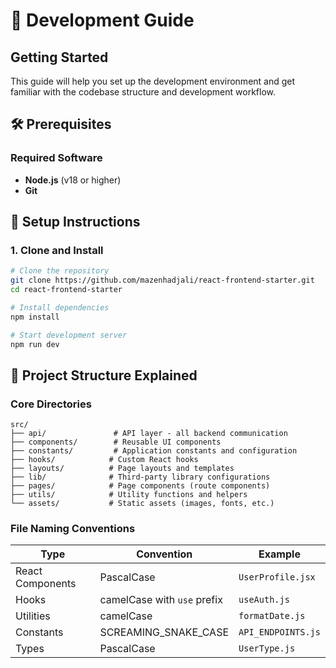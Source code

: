 # 🔧 Development Guide

## Getting Started

This guide will help you set up the development environment and get familiar with the codebase structure and development workflow.

## 🛠️ Prerequisites

### Required Software

- **Node.js** (v18 or higher)
- **Git**


## 🚀 Setup Instructions

### 1. Clone and Install

```bash
# Clone the repository
git clone https://github.com/mazenhadjali/react-frontend-starter.git
cd react-frontend-starter

# Install dependencies
npm install

# Start development server
npm run dev
```

## 📁 Project Structure Explained

### Core Directories

```
src/
├── api/               # API layer - all backend communication
├── components/        # Reusable UI components
├── constants/         # Application constants and configuration
├── hooks/            # Custom React hooks
├── layouts/          # Page layouts and templates
├── lib/              # Third-party library configurations
├── pages/            # Page components (route components)
├── utils/            # Utility functions and helpers
└── assets/           # Static assets (images, fonts, etc.)
```

### File Naming Conventions

| Type | Convention | Example |
|------|------------|---------|
| React Components | PascalCase | `UserProfile.jsx` |
| Hooks | camelCase with `use` prefix | `useAuth.js` |
| Utilities | camelCase | `formatDate.js` |
| Constants | SCREAMING_SNAKE_CASE | `API_ENDPOINTS.js` |
| Types | PascalCase | `UserType.js` |